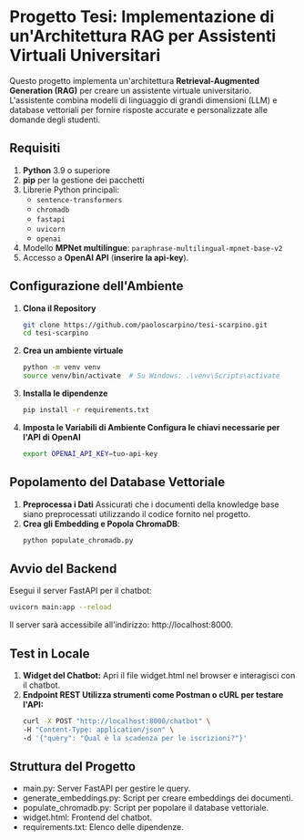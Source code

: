 # Progetto Tesi: Implementazione di un'Architettura RAG per Assistenti Virtuali Universitari

Questo progetto implementa un'architettura **Retrieval-Augmented Generation (RAG)** per creare un assistente virtuale universitario. L'assistente combina modelli di linguaggio di grandi dimensioni (LLM) e database vettoriali per fornire risposte accurate e personalizzate alle domande degli studenti.

## Requisiti

1. **Python** 3.9 o superiore
2. **pip** per la gestione dei pacchetti
3. Librerie Python principali:
   - `sentence-transformers`
   - `chromadb`
   - `fastapi`
   - `uvicorn`
   - `openai`
4. Modello **MPNet multilingue**: `paraphrase-multilingual-mpnet-base-v2`
5. Accesso a **OpenAI API** (__inserire la api-key__).

## Configurazione dell'Ambiente

1. **Clona il Repository**
   ```bash
   git clone https://github.com/paoloscarpino/tesi-scarpino.git
   cd tesi-scarpino
   ```

2. **Crea un ambiente virtuale**
   ```bash
   python -m venv venv
   source venv/bin/activate  # Su Windows: .\venv\Scripts\activate
   ```

3. **Installa le dipendenze**
   ```bash
   pip install -r requirements.txt
   ```

4. **Imposta le Variabili di Ambiente Configura le chiavi necessarie per l'API di OpenAI**
   ```bash
   export OPENAI_API_KEY=tuo-api-key
   ```

## Popolamento del Database Vettoriale
1. **Preprocessa i Dati** Assicurati che i documenti della knowledge base siano preprocessati utilizzando il codice fornito nel progetto.
2. **Crea gli Embedding e Popola ChromaDB**:
   ```bash
   python populate_chromadb.py 
   ```

## Avvio del Backend
Esegui il server FastAPI per il chatbot:
   ```bash
   uvicorn main:app --reload
   ```

Il server sarà accessibile all'indirizzo: http://localhost:8000.

## Test in Locale

1. **Widget del Chatbot:** Apri il file widget.html nel browser e interagisci con il chatbot.
2. **Endpoint REST Utilizza strumenti come Postman o cURL per testare l'API:**
   ```bash
   curl -X POST "http://localhost:8000/chatbot" \
   -H "Content-Type: application/json" \
   -d '{"query": "Qual è la scadenza per le iscrizioni?"}'
   ```

## Struttura del Progetto
* main.py: Server FastAPI per gestire le query.
* generate_embeddings.py: Script per creare embeddings dei documenti.
* populate_chromadb.py: Script per popolare il database vettoriale.
* widget.html: Frontend del chatbot.
* requirements.txt: Elenco delle dipendenze.